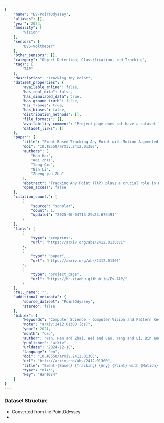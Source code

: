 ```yaml
---
{
    "name": "Ev-PointOdyssey",
    "aliases": [],
    "year": 2024,
    "modality": [
        "Vision"
    ],
    "sensors": [
        "DVS-Voltmeter"
    ],
    "other_sensors": [],
    "category": "Object Detection, Classification, and Tracking",
    "tags": [
        "TAP"
    ],
    "description": "Tracking Any Point",
    "dataset_properties": {
        "available_online": false,
        "has_real_data": false,
        "has_simulated_data": true,
        "has_ground_truth": false,
        "has_frames": true,
        "has_biases": false,
        "distribution_methods": [],
        "file_formats": [],
        "availability_comment": "Project page does not have a dataset link",
        "dataset_links": []
    },
    "paper": {
        "title": "Event-Based Tracking Any Point with Motion-Augmented Temporal Consistency",
        "doi": "10.48550/arXiv.2412.01300",
        "authors": [
            "Han Han",
            "Wei Zhai",
            "Yang Cao",
            "Bin Li",
            "Zheng-jun Zha"
        ],
        "abstract": "Tracking Any Point (TAP) plays a crucial role in motion analysis. Video-based approaches rely on iterative local matching for tracking, but they assume linear motion during the blind time between frames, which leads to target point loss under large displacements or nonlinear motion. The high temporal resolution and motion blur-free characteristics of event cameras provide continuous, fine-grained motion information, capturing subtle variations with microsecond precision. This paper presents an event-based framework for tracking any point, which tackles the challenges posed by spatial sparsity and motion sensitivity in events through two tailored modules. Specifically, to resolve ambiguities caused by event sparsity, a motion-guidance module incorporates kinematic features into the local matching process. Additionally, a variable motion aware module is integrated to ensure temporally consistent responses that are insensitive to varying velocities, thereby enhancing matching precision. To validate the effectiveness of the approach, an event dataset for tracking any point is constructed by simulation, and is applied in experiments together with two real-world datasets. The experimental results show that the proposed method outperforms existing SOTA methods. Moreover, it achieves 150\\% faster processing with competitive model parameters.",
        "open_access": false
    },
    "citation_counts": [
        {
            "source": "scholar",
            "count": 1,
            "updated": "2025-06-04T13:29:23.676491"
        }
    ],
    "links": [
        {
            "type": "preprint",
            "url": "https://arxiv.org/abs/2412.01300v1"
        },
        {
            "type": "paper",
            "url": "https://arxiv.org/abs/2412.01300"
        },
        {
            "type": "project_page",
            "url": "https://hh-xiaohu.github.io/Ev-TAP/"
        }
    ],
    "full_name": "",
    "additional_metadata": {
        "source_dataset": "PointOdyssey",
        "stereo": false
    },
    "bibtex": {
        "keywords": "Computer Science - Computer Vision and Pattern Recognition",
        "note": "arXiv:2412.01300 [cs]",
        "year": 2024,
        "month": "dec",
        "author": "Han, Han and Zhai, Wei and Cao, Yang and Li, Bin and Zha, Zheng-jun",
        "publisher": "arXiv",
        "urldate": "2024-12-10",
        "language": "en",
        "doi": "10.48550/arXiv.2412.01300",
        "url": "http://arxiv.org/abs/2412.01300",
        "title": "Event-{Based} {Tracking} {Any} {Point} with {Motion}-{Augmented} {Temporal} {Consistency}",
        "type": "misc",
        "key": "Han2024"
    }
}
---
```


### Dataset Structure

- Converted from the PointOdyssey
-
